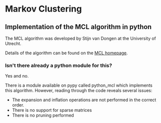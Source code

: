# Markov Clustering

## Implementation of the MCL algorithm in python

The MCL algorithm was developed by Stijn van Dongen at the University of Utrecht.

Details of the algorithm can be found on the [MCL homepage](https://micans.org/mcl/).

### Isn't there already a python module for this?

Yes and no.

There is a module available on pypy called python_mcl which implements this algorithm.
However, reading through the code reveals several issues:
  - The expansion and inflation operations are not performed in the correct order.
  - There is no support for sparse matrices
  - There is no pruning performed
